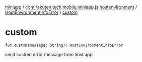[miniapp](../../index.md) / [com.rakuten.tech.mobile.miniapp.js.hostenvironment](../index.md) / [HostEnvironmentInfoError](index.md) / [custom](./custom.md)

# custom

`fun custom(message: `[`String`](https://kotlinlang.org/api/latest/jvm/stdlib/kotlin/-string/index.html)`): `[`HostEnvironmentInfoError`](index.md)

send custom error message from host app.

